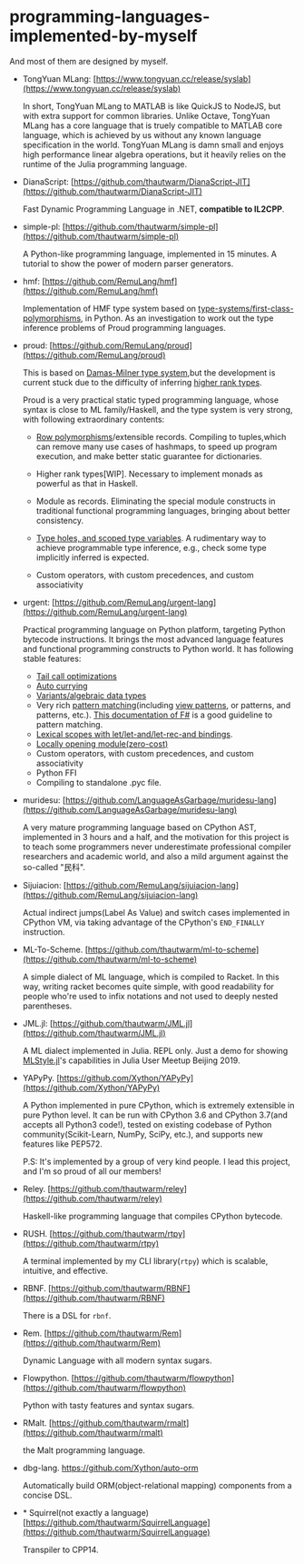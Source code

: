 # programming-languages-implemented-by-myself

And most of them are designed by myself.

- TongYuan MLang: [https://www.tongyuan.cc/release/syslab](https://www.tongyuan.cc/release/syslab)

    In short, TongYuan MLang to MATLAB is like QuickJS to NodeJS, but with extra support for common libraries. Unlike Octave, TongYuan MLang has a core language that is truely compatible to MATLAB core language, which is achieved by us without any known language specification in the world. TongYuan MLang is damn small and enjoys high performance linear algebra operations, but it heavily relies on the runtime of the Julia programming language.

- DianaScript: [https://github.com/thautwarm/DianaScript-JIT](https://github.com/thautwarm/DianaScript-JIT)

   Fast Dynamic Programming Language in .NET, **compatible to IL2CPP**. 

- simple-pl: [https://github.com/thautwarm/simple-pl](https://github.com/thautwarm/simple-pl)

   A Python-like programming language, implemented in 15 minutes. A tutorial to show the power of modern parser generators.

- hmf: [https://github.com/RemuLang/hmf](https://github.com/RemuLang/hmf)

    Implementation of HMF type system based on [type-systems/first-class-polymorphisms](https://github.com/tomprimozic/type-systems/tree/master/first_class_polymorphism), in Python. As an investigation to work out the type inference problems of Proud programming languages.


- proud: [https://github.com/RemuLang/proud](https://github.com/RemuLang/proud)

    This is based on [Damas-Milner type system](https://en.wikipedia.org/wiki/Hindley%E2%80%93Milner_type_system),but the development is current stuck due to the difficulty of inferring [higher rank types](https://wiki.haskell.org/Rank-N_types).

    Proud is a very practical static typed programming language,
    whose syntax is close to ML family/Haskell, and the type system is very strong, with following extraordinary contents:

    - [Row polymorphisms](https://en.wikipedia.org/wiki/Row_polymorphism)/extensible records. Compiling to tuples,which can remove many use cases of hashmaps, to speed up program execution, and make better static guarantee for dictionaries.

    - Higher rank types[WIP]. Necessary to implement monads as powerful as that in Haskell.
    
    - Module as records. Eliminating the special module constructs in traditional functional programming languages,
    bringing about better consistency.

    - [Type holes, and scoped type variables](https://pdfs.semanticscholar.org/e458/ad8bd20ca978e7d9b0915f9404df2f777b0c.pdf). A rudimentary way to achieve programmable type inference, e.g., check some type implicitly inferred is expected.

    - Custom operators, with custom precedences, and custom associativity




- urgent: [https://github.com/RemuLang/urgent-lang](https://github.com/RemuLang/urgent-lang)

    Practical programming language on Python platform, targeting Python bytecode instructions. It brings the most advanced language features and functional programming constructs to Python world. It has following stable features:
    - [Tail call optimizations](https://en.wikipedia.org/wiki/Tail_call)
    - [Auto currying](https://en.wikipedia.org/wiki/Currying)
    - [Variants/algebraic data types](https://en.wikipedia.org/wiki/Algebraic_data_type)
    - Very rich [pattern matching](https://en.wikipedia.org/wiki/Pattern_matching#Tree_patterns)(including [view patterns](http://dlicata.web.wesleyan.edu/pubs/lpj07views/lpj07views-anglohaskell.pdf), or patterns, and patterns, etc.). [This documentation of F#](https://docs.microsoft.com/en-us/dotnet/fsharp/language-reference/pattern-matching) is a good guideline to pattern matching.
    - [Lexical scopes with let/let-and/let-rec-and bindings](https://en.wikipedia.org/wiki/Let_expression).
    - [Locally opening module(zero-cost)](https://caml.inria.fr/pub/docs/manual-ocaml/moduleexamples.html)
    - Custom operators, with custom precedences, and custom associativity
    - Python FFI
    - Compiling to standalone .pyc file.

- muridesu: [https://github.com/LanguageAsGarbage/muridesu-lang](https://github.com/LanguageAsGarbage/muridesu-lang)
    
    A very mature programming language based on CPython AST, implemented in 3 hours and a half, and the motivation for this project is to teach some programmers never underestimate professional compiler researchers and academic world, and also a mild argument against the so-called "民科".

- Sijuiacion: [https://github.com/RemuLang/sijuiacion-lang](https://github.com/RemuLang/sijuiacion-lang)

    Actual indirect jumps(Label As Value) and switch cases implemented in CPython VM, via taking advantage of
    the CPython's `END_FINALLY` instruction.

- ML-To-Scheme. [https://github.com/thautwarm/ml-to-scheme](https://github.com/thautwarm/ml-to-scheme)

    A simple dialect of ML language, which is compiled to Racket.
    In this way, writing racket becomes quite simple,
    with good readability for people who're used to infix notations and not used to deeply nested parentheses.

- JML.jl: [https://github.com/thautwarm/JML.jl](https://github.com/thautwarm/JML.jl)

    A ML dialect implemented in Julia. REPL only. Just a demo for showing [MLStyle.jl](https://github.com/thautwarm/MLStyle.jl)'s capabilities in Julia User Meetup Beijing 2019.

- YAPyPy. [https://github.com/Xython/YAPyPy](https://github.com/Xython/YAPyPy)

    A Python implemented in pure CPython, which is extremely extensible in pure Python level.
    It can be run with CPython 3.6 and CPython 3.7(and accepts all Python3 code!), tested on existing codebase of Python community(Scikit-Learn, NumPy, SciPy, etc.),
    and supports new features like PEP572.

    P.S: It's implemented by a group of very kind people. I lead this project, and I'm so proud of all our members!

- Reley. [https://github.com/thautwarm/reley](https://github.com/thautwarm/reley)

    Haskell-like programming language that compiles CPython bytecode.

- RUSH. [https://github.com/thautwarm/rtpy](https://github.com/thautwarm/rtpy)

    A terminal implemented by my CLI library(`rtpy`) which is scalable, intuitive, and effective.

- RBNF. [https://github.com/thautwarm/RBNF](https://github.com/thautwarm/RBNF)

    There is a DSL for `rbnf`.

- Rem. [https://github.com/thautwarm/Rem](https://github.com/thautwarm/Rem)

    Dynamic Language with all modern syntax sugars.

- Flowpython. [https://github.com/thautwarm/flowpython](https://github.com/thautwarm/flowpython)

    Python with tasty features and syntax sugars.

- RMalt. [https://github.com/thautwarm/rmalt](https://github.com/thautwarm/rmalt)

    the Malt programming language.

- dbg-lang. https://github.com/Xython/auto-orm

    Automatically build ORM(object-relational mapping) components from a concise DSL.

- \* Squirrel(not exactly a language) [https://github.com/thautwarm/SquirrelLanguage](https://github.com/thautwarm/SquirrelLanguage)


    Transpiler to CPP14.















